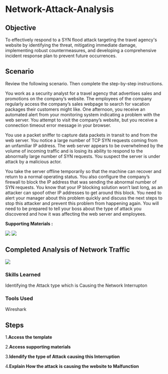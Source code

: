 # Network-Attack-Analysis

## Objective

To effectively respond to a SYN flood attack targeting the travel agency's website by identifying the threat, mitigating immediate damage, implementing robust countermeasures, and developing a comprehensive incident response plan to prevent future occurrences.

 


## Scenario

Review the following scenario. Then complete the step-by-step instructions.

You work as a security analyst for a travel agency that advertises sales and promotions on the company’s website. The employees of the company regularly access the company’s sales webpage to search for vacation packages their customers might like. 
One afternoon, you receive an automated alert from your monitoring system indicating a problem with the web server. You attempt to visit the company’s website, but you receive a connection timeout error message in your browser.

You use a packet sniffer to capture data packets in transit to and from the web server. You notice a large number of TCP SYN requests coming from an unfamiliar IP address. The web server appears to be overwhelmed by the volume of incoming traffic and is losing its ability to respond to the abnormally large number of SYN requests. You suspect the server is under attack by a malicious actor. 

You take the server offline temporarily so that the machine can recover and return to a normal operating status. You also configure the company’s firewall to block the IP address that was sending the abnormal number of SYN requests. You know that your IP blocking solution won’t last long, as an attacker can spoof other IP addresses to get around this block. You need to alert your manager about this problem quickly and discuss the next steps to stop this attacker and prevent this problem from happening again. You will need to be prepared to tell your boss about the type of attack you discovered and how it was affecting the web server and employees.


**Supporting Materials :**

<a href="https://docs.google.com/document/d/1FvE2YJ3vqnZNapWv2HDGoN3CLQtCG7rEc1gPO8kuGZ8/edit?usp=sharing"><img src="https://img.shields.io/badge/-GoogleDOC:Incident Report Template-FFFF?&style=for-the-badge&logo=Google&logoColor=white" /></a>
<a href="https://docs.google.com/document/d/1nT_1yB06RPoQUAsmdnwyLZGAubON89wVJ7wL0wtE_Iw/edit?usp=sharing"><img src="https://img.shields.io/badge/-GoogleDOC:How to Read Wireshark-FFFF?&style=for-the-badge&logo=Google&logoColor=white" /></a>


## Completed Analysis of Network Traffic 

<a href="https://docs.google.com/document/d/181MHO1paJapmV2NyZOxq9cp__4CIXL6EyMXIyqWvlBo/edit?usp=sharing&resourcekey=0-L3y6SsR7w16q_6Dqlv-sLA"><img src="https://img.shields.io/badge/-GoogleDOCS:Network Attack Analysis-FFFF?&style=for-the-badge&logo=Google&logoColor=white" /></a>



### Skills Learned

Identifying the Attack type which is Causing the Network Interrupton



### Tools Used

Wireshark 


## Steps

1.**Access the template** 

2.**Access supporting materials**

3.**Idendify the type of Attack causing this Interruption**

4.**Explain How the attack is causing the website to Malfunction**
